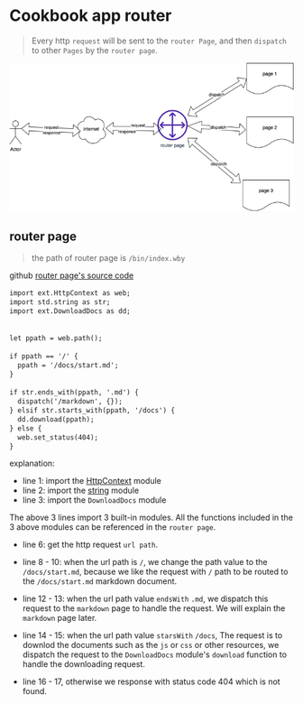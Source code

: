 # Cookbook app router
> Every http `request` will be sent to the `router Page`, and then `dispatch` to other `Pages` by the `router page`.

![platform structure](/docs/wby_platform.png)

## router page
> the path of router page is `/bin/index.wby`

github [router page's source code](https://github.com/pomelio/cookbook/blob/main/bin/index.wby) 

```
import ext.HttpContext as web;
import std.string as str;
import ext.DownloadDocs as dd;


let ppath = web.path();

if ppath == '/' {
  ppath = '/docs/start.md';
}

if str.ends_with(ppath, '.md') {
  dispatch('/markdown', {});
} elsif str.starts_with(ppath, '/docs') {
  dd.download(ppath);
} else {
  web.set_status(404);
}
```

explanation:
- line 1: import the [HttpContext](/docs/ext_http_context.md) module
- line 2: import the [string](/docs/std_string.md) module
- line 3: import the `DownloadDocs` module

The above 3 lines import 3 built-in modules. All the functions included in the 3 above modules can be referenced in the `router page`.

- line 6: get the http request `url path`. 

- line 8 - 10: when the url path is `/`, we change the path value to the `/docs/start.md`, because we like the request with `/` path to be routed to the `/docs/start.md` markdown document.

- line 12 - 13: when the url path value `endsWith` `.md`, we dispatch this request to the `markdown` page to handle the request. We will explain the `markdown` page later.

- line 14 - 15: when the url path value `starsWith` `/docs`, The request is to downlod the documents such as the `js` or `css` or other resources, we dispatch the request to the `DownloadDocs` module's `download` function to handle the downloading request. 

- line 16 - 17, otherwise we response with status code 404 which is not found.

